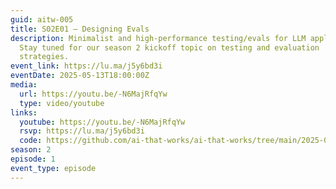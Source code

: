 ```yaml
---
guid: aitw-005
title: S02E01 – Designing Evals
description: Minimalist and high-performance testing/evals for LLM applications.
  Stay tuned for our season 2 kickoff topic on testing and evaluation
  strategies.
event_link: https://lu.ma/j5y6bd3i
eventDate: 2025-05-13T18:00:00Z
media:
  url: https://youtu.be/-N6MajRfqYw
  type: video/youtube
links:
  youtube: https://youtu.be/-N6MajRfqYw
  rsvp: https://lu.ma/j5y6bd3i
  code: https://github.com/ai-that-works/ai-that-works/tree/main/2025-05-13-designing-evals
season: 2
episode: 1
event_type: episode
---
```

